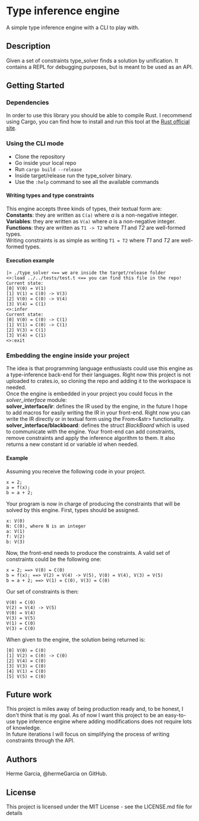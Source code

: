 # Type inference engine

A simple type inference engine with a CLI to play with.

## Description

Given a set of constraints type_solver finds a solution by unification.
It contains a REPL for debugging purposes, but is meant to be used as an API.

## Getting Started

### Dependencies
In order to use this library you should be able to compile Rust. I recommend using Cargo, you can find how to install and
run this tool at the [Rust official site](https://www.rust-lang.org).
### Using the CLI mode

* Clone the repository
* Go inside your local repo
* Run ``` cargo build --release ```
* Inside target/release run the type_solver binary.
* Use the ``` :help ``` command to see all the available commands
#### Writing types and type constraints 
This engine accepts three kinds of types, their textual form are:<br />
**Constants**: they are written as ```C(a)``` where *a* is a non-negative integer.<br />
**Variables**: they are written as ```V(a)``` where *a* is a non-negative integer.<br />
**Functions**: they are written as ```T1 -> T2``` where *T1* and *T2* are well-formed types.<br />
Writing constraints is as simple as writing ```T1 = T2``` where *T1* and *T2* are well-formed types.
#### Execution example
```
|> ./type_solver <== we are inside the target/release folder
<>:load ../../tests/test.t <== you can find this file in the repo!
Current state:
[0] V(0) = V(1)
[1] V(1) = C(0) -> V(3)
[2] V(0) = C(0) -> V(4)
[3] V(4) = C(1)
<>:infer
Current state:
[0] V(0) = C(0) -> C(1)
[1] V(1) = C(0) -> C(1)
[2] V(3) = C(1)
[3] V(4) = C(1)
<>:exit
```

### Embedding the engine inside your project
The idea is that programming language enthusiasts could use this engine as a type-inference back-end for their languages.
Right now this project is not uploaded to crates.io, so cloning the repo and adding it to the workspace is needed.<br />
Once the engine is embedded in your project you could focus in the *solver_interface* module:<br />
**solver_interface/ir**: defines the IR used by the engine, in the future I hope to add macros for easily writing the IR
in your front-end. Right now you can write the IR directly or in textual form using the From<&str> functionality.<br />
**solver_interface/blackboard**: defines the struct *BlackBoard* which is used to communicate with the engine. Your front-end can 
add constraints, remove constraints and apply the inference algorithm to them. It also returns a new  constant id or variable id 
when needed.<br />
#### Example
Assuming you receive the following code in your project.
```
x = 2;
a = f(x);
b = a + 2;
```
Your program is now in charge of producing the constraints that will be solved by this engine. First, types should be assigned.
```
x: V(0)
N: C(0), where N is an integer
a: V(1)
f: V(2)
b: V(3)
```
Now, the front-end needs to produce the constraints. A valid set of constraints could be the following one:
```
x = 2; ==> V(0) = C(0)
b = f(x); ==> V(2) = V(4) -> V(5), V(0) = V(4), V(3) = V(5)
b = a + 2; ==> V(1) = C(0), V(3) = C(0) 
```
Our set of constraints is then:
```
V(0) = C(0)
V(2) = V(4) -> V(5)
V(0) = V(4)
V(3) = V(5)
V(1) = C(0)
V(3) = C(0) 
```
When given to the engine, the solution being returned is:
```
[0] V(0) = C(0)
[1] V(2) = C(0) -> C(0)
[2] V(4) = C(0)
[3] V(3) = C(0)
[4] V(1) = C(0)
[5] V(5) = C(0)
```

## Future work
This project is miles away of being production ready and, to be honest, I don't think that is my goal.
As of now I want this project to be an easy-to-use type inference engine where adding modifications does not require lots of knowledge.<br />
In future iterations I will focus on simplifying the process of writing constraints through the API.
## Authors

Herme Garcia, @hermeGarcia on GitHub.

## License

This project is licensed under the MIT License - see the LICENSE.md file for details